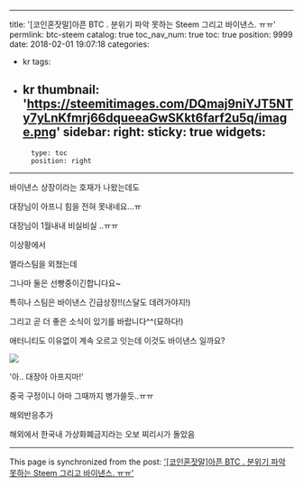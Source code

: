 
---
title: '[코인혼잣말]아픈 BTC . 분위기 파악 못하는 Steem 그리고 바이낸스. ㅠㅠ'
permlink: btc-steem
catalog: true
toc_nav_num: true
toc: true
position: 9999
date: 2018-02-01 19:07:18
categories:
- kr
tags:
- kr
thumbnail: 'https://steemitimages.com/DQmaj9niYJT5NTy7yLnKfmrj66dqueeaGwSKkt6farf2u5q/image.png'
sidebar:
    right:
        sticky: true
widgets:
    -
        type: toc
        position: right
---


바이낸스 상장이라는 호재가 나왔는데도

대장님이 아프니 힘을 전혀 못내네요...ㅠ

대장님이 1월내내 비실비실 ..ㅠㅠ

이상황에서 

엘라스팀을 외쳤는데

그나마 둘은 선빵중이긴합니다요~

특히나 스팀은 바이낸스 긴급상장!!(스달도 데려가야지!)

그리고 곧 더 좋은 소식이 있기를 바랍니다^^(묘하다!)

애터니티도 이유없이 계속 오르고 잇는데 이것도 바이낸스 일까요?

![](https://steemitimages.com/DQmaj9niYJT5NTy7yLnKfmrj66dqueeaGwSKkt6farf2u5q/image.png)


'아.. 대장아 아프지마!'

중국 구정이니 아마 그때까지 병가쓸듯..ㅠㅠ

해외반응추가

해외에서 한국내 가상화폐금지라는 오보 찌리시가 돌았음

- - -

This page is synchronized from the post: ['[코인혼잣말]아픈 BTC . 분위기 파악 못하는 Steem 그리고 바이낸스. ㅠㅠ'](https://steemit.com/@virus707/btc-steem)
